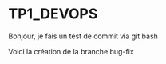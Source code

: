 # TP1_DEVOPS

Bonjour, je fais un test de commit via git bash

Voici la création de la branche bug-fix